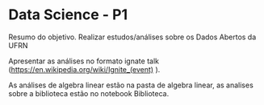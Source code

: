 # Data Science - P1

Resumo do objetivo.
Realizar estudos/análises sobre os Dados Abertos da UFRN

Apresentar as análises no formato ignate talk (https://en.wikipedia.org/wiki/Ignite_(event) ). 

As análises de algebra linear estão na pasta de algebra linear, as analises sobre a biblioteca estão no notebook Biblioteca.
